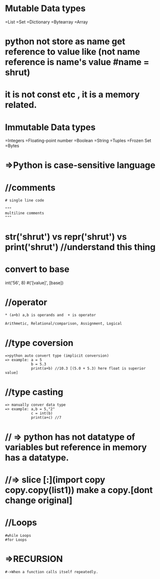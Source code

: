 # Mutable Data types
 =List
 =Set
 =Dictionary
 =Bytearray
 =Array

# python not store as name get reference to value like (not name reference is name's value #name = shrut) 
# it is not const etc  , it is a memory related.

# Immutable Data types
 =Integers
 =Floating-point number
 =Boolean
 =String
 =Tuples
 =Frozen Set
 =Bytes

# =>Python is case-sensitive language

# //comments 
    # single line code

    """
    multiline comments
    """

# str('shrut')  vs  repr('shrut')   vs   print('shrut')   //understand this thing

# convert to base
int('56', 8)  #('[value]', [base])

# //operator
    * (a+b) a,b is operands and  + is operator

    Arithmetic, Relational/comparison, Assignment, Logical

# //type coversion
    =>python auto convert type (implicit conversion)
    => example: a = 5
                b = 5.3
                print(a+b) //10.3 [(5.0 + 5.3) here float is superior value] 

# //type casting
    => manually conver data type
    => example: a,b = 5,"2"
                c = int(b)
                print(a+c) //7

# // => python has not datatype of variables but reference in memory has a datatype. 

# //=> slice [:](import copy copy.copy(list1)) make a copy.[dont change original]

# //Loops
    #while Loops
    #for Loops


# =>RECURSION
    #->When a function calls itself repeatedly.